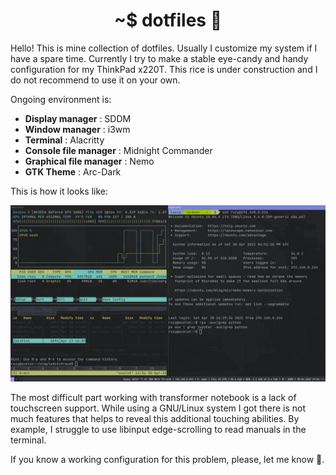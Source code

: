 <h1 align="center">~$ dotfiles 🎎</h1>

Hello! This is mine collection of dotfiles. Usually I customize my system if I have a spare time. Currently I try to make a stable eye-candy and handy configuration for my ThinkPad x220T. This rice is under construction and I do not recommend to use it on your own.

Ongoing environment is:
- **Display manager** : SDDM 
- **Window manager** : i3wm
- **Terminal** : Alacritty
- **Console file manager** : Midnight Commander
- **Graphical file manager** : Nemo
- **GTK Theme** : Arc-Dark

This is how it looks like:

![](screenshots/terminal.jpg)

The most difficult part working with transformer notebook is a lack of touchscreen support. While using a GNU/Linux system I got there is not much features that helps to reveal this additional touching abilities. By example, I struggle to use libinput edge-scrolling to read manuals in the terminal. 

If you know a working configuration for this problem, please, let me know 💌.